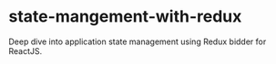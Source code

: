 # state-mangement-with-redux
Deep dive into application state management using Redux bidder for ReactJS.
